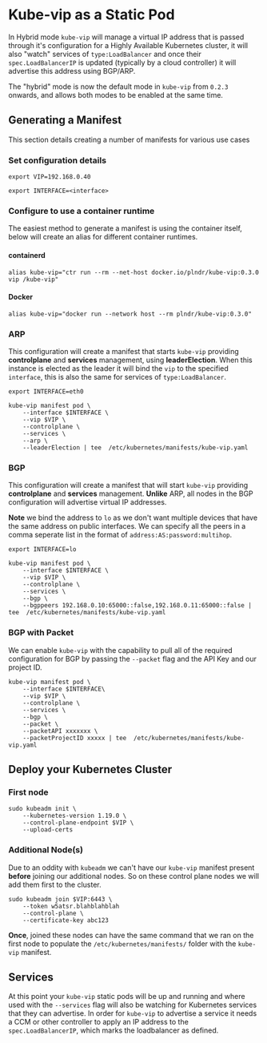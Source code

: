 # Kube-vip as a Static Pod

In Hybrid mode `kube-vip` will manage a virtual IP address that is passed through it's configuration for a Highly Available Kubernetes cluster, it will also "watch" services of `type:LoadBalancer` and once their `spec.LoadBalancerIP` is updated (typically by a cloud controller) it will advertise this address using BGP/ARP.

The "hybrid" mode is now the default mode in `kube-vip` from `0.2.3` onwards, and allows both modes to be enabled at the same time. 

## Generating a Manifest

This section details creating a number of manifests for various use cases

### Set configuration details

`export VIP=192.168.0.40`

`export INTERFACE=<interface>`

### Configure to use a container runtime

The easiest method to generate a manifest is using the container itself, below will create an alias for different container runtimes.

#### containerd
`alias kube-vip="ctr run --rm --net-host docker.io/plndr/kube-vip:0.3.0 vip /kube-vip"`

#### Docker
`alias kube-vip="docker run --network host --rm plndr/kube-vip:0.3.0"`


### ARP

This configuration will create a manifest that starts `kube-vip` providing **controlplane** and **services** management, using **leaderElection**. When this instance is elected as the leader it will bind the `vip` to the specified `interface`, this is also the same for services of `type:LoadBalancer`.

`export INTERFACE=eth0`

```
kube-vip manifest pod \
    --interface $INTERFACE \
    --vip $VIP \
    --controlplane \
    --services \
    --arp \
    --leaderElection | tee  /etc/kubernetes/manifests/kube-vip.yaml
```

### BGP

This configuration will create a manifest that will start `kube-vip` providing **controlplane** and **services** management. **Unlike** ARP, all nodes in the BGP configuration will advertise virtual IP addresses. 

**Note** we bind the address to `lo` as we don't want multiple devices that have the same address on public interfaces. We can specify all the peers in a comma seperate list in the format of `address:AS:password:multihop`.

`export INTERFACE=lo`

```
kube-vip manifest pod \
    --interface $INTERFACE \
    --vip $VIP \
    --controlplane \
    --services \
    --bgp \
    --bgppeers 192.168.0.10:65000::false,192.168.0.11:65000::false | tee  /etc/kubernetes/manifests/kube-vip.yaml
```

### BGP with Packet

We can enable `kube-vip` with the capability to pull all of the required configuration for BGP by passing the `--packet` flag and the API Key and our project ID.

```
kube-vip manifest pod \
    --interface $INTERFACE\
    --vip $VIP \
    --controlplane \
    --services \
    --bgp \
    --packet \
    --packetAPI xxxxxxx \ 
    --packetProjectID xxxxx | tee  /etc/kubernetes/manifests/kube-vip.yaml
```

## Deploy your Kubernetes Cluster

### First node

```
sudo kubeadm init \
    --kubernetes-version 1.19.0 \
    --control-plane-endpoint $VIP \
    --upload-certs
```

### Additional Node(s)

Due to an oddity with `kubeadm` we can't have our `kube-vip` manifest present **before** joining our additional nodes. So on these control plane nodes we will add them first to the cluster.

```
sudo kubeadm join $VIP:6443 \
    --token w5atsr.blahblahblah 
    --control-plane \
    --certificate-key abc123
```

**Once**, joined these nodes can have the same command that we ran on the first node to populate the `/etc/kubernetes/manifests/` folder with the `kube-vip` manifest.

## Services

At this point your `kube-vip` static pods will be up and running and where used with the `--services` flag will also be watching for Kubernetes services that they can advertise. In order for `kube-vip` to advertise a service it needs a CCM or other controller to apply an IP address to the `spec.LoadBalancerIP`, which marks the loadbalancer as defined. 
